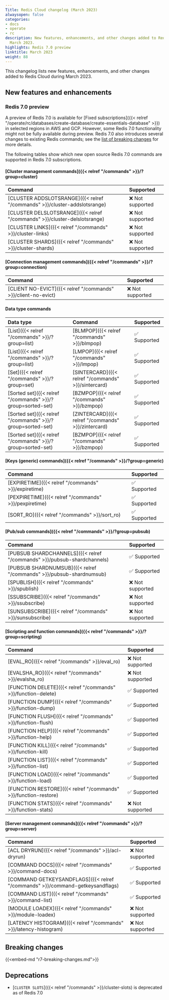 ```yaml
---
Title: Redis Cloud changelog (March 2023)
alwaysopen: false
categories:
- docs
- operate
- rc
description: New features, enhancements, and other changes added to Redis Cloud during
  March 2023.
highlights: Redis 7.0 preview
linktitle: March 2023
weight: 88
---
```


This changelog lists new features, enhancements, and other changes added to Redis Cloud during March 2023.

## New features and enhancements

### Redis 7.0 preview

A preview of Redis 7.0 is available for [Fixed subscriptions]({{< relref "/operate/rc/databases/create-database/create-essentials-database" >}}) in selected regions in AWS and GCP. However, some Redis 7.0 functionality might not be fully available during preview. Redis 7.0 also introduces several changes to existing Redis commands; see the [list of breaking changes](#redis-70-breaking-changes) for more details.

The following tables show which new open source Redis 7.0 commands are supported in Redis 7.0 subscriptions.

#### [Cluster management commands]({{< relref "/commands" >}}/?group=cluster)

| <span style="min-width: 10em; display: table-cell">Command</span> | Supported |
|:--------|:----------|
| [CLUSTER ADDSLOTSRANGE]({{< relref "/commands" >}}/cluster-addslotsrange) | <span title="Not supported">&#x274c; Not supported</span> |
| [CLUSTER DELSLOTSRANGE]({{< relref "/commands" >}}/cluster-delslotsrange) | <span title="Not supported">&#x274c; Not supported</span> |
| [CLUSTER LINKS]({{< relref "/commands" >}}/cluster-links) | <span title="Not supported">&#x274c; Not supported</span> |
| [CLUSTER SHARDS]({{< relref "/commands" >}}/cluster-shards) | <span title="Not supported">&#x274c; Not supported</span> |

#### [Connection management commands]({{< relref "/commands" >}}/?group=connection)

| <span style="min-width: 10em; display: table-cell">Command</span> | Supported |
|:--------|:----------|
| [CLIENT NO-EVICT]({{< relref "/commands" >}}/client-no-evict) | <span title="Not supported">&#x274c; Not supported</span> |

#### Data type commands

| Data type | Command | Supported |
|:----------|:--------|:----------|
| [List]({{< relref "/commands" >}}/?group=list) | [BLMPOP]({{< relref "/commands" >}}/blmpop) | <span title="Supported">&#x2705; Supported</span>|
| [List]({{< relref "/commands" >}}/?group=list) | [LMPOP]({{< relref "/commands" >}}/lmpop) | <span title="Supported">&#x2705; Supported</span>|
| [Set]({{< relref "/commands" >}}/?group=set) | [SINTERCARD]({{< relref "/commands" >}}/sintercard) | <span title="Supported">&#x2705; Supported</span>|
| [Sorted set]({{< relref "/commands" >}}/?group=sorted-set) | [BZMPOP]({{< relref "/commands" >}}/bzmpop) | <span title="Supported">&#x2705; Supported</span>|
| [Sorted set]({{< relref "/commands" >}}/?group=sorted-set) | [ZINTERCARD]({{< relref "/commands" >}}/zintercard) | <span title="Supported">&#x2705; Supported</span>|
| [Sorted set]({{< relref "/commands" >}}/?group=sorted-set) | [BZMPOP]({{< relref "/commands" >}}/bzmpop) | <span title="Supported">&#x2705; Supported</span>|

#### [Keys (generic) commands]({{< relref "/commands" >}}/?group=generic)

| <span style="min-width: 10em; display: table-cell">Command</span> | Supported |
|:--------|:----------|
| [EXPIRETIME]({{< relref "/commands" >}}/expiretime) | <span title="Supported">&#x2705; Supported</span>|
| [PEXPIRETIME]({{< relref "/commands" >}}/pexpiretime) | <span title="Supported">&#x2705; Supported</span>|
| [SORT_RO]({{< relref "/commands" >}}/sort_ro) | <span title="Supported">&#x2705; Supported</span>|

#### [Pub/sub commands]({{< relref "/commands" >}}/?group=pubsub)

| <span style="min-width: 10em; display: table-cell">Command</span> | Supported |
|:--------|:----------|
| [PUBSUB SHARDCHANNELS]({{< relref "/commands" >}}/pubsub-shardchannels) | <span title="Supported">&#x2705; Supported</span>|
| [PUBSUB SHARDNUMSUB]({{< relref "/commands" >}}/pubsub-shardnumsub) | <span title="Supported">&#x2705; Supported</span>|
| [SPUBLISH]({{< relref "/commands" >}}/spublish) | <span title="Not supported">&#x274c; Not supported</span> |
| [SSUBSCRIBE]({{< relref "/commands" >}}/ssubscribe) | <span title="Not supported">&#x274c; Not supported</span> |
| [SUNSUBSCRIBE]({{< relref "/commands" >}}/sunsubscribe) | <span title="Not supported">&#x274c; Not supported</span> |

#### [Scripting and function commands]({{< relref "/commands" >}}/?group=scripting)

| <span style="min-width: 10em; display: table-cell">Command</span> | Supported |
|:--------|:----------|
| [EVAL_RO]({{< relref "/commands" >}}/eval_ro) | <span title="Not supported">&#x274c; Not supported</span> |
| [EVALSHA_RO]({{< relref "/commands" >}}/evalsha_ro) | <span title="Not supported">&#x274c; Not supported</span> |
| [FUNCTION DELETE]({{< relref "/commands" >}}/function-delete) | <span title="Supported">&#x2705; Supported</span>|
| [FUNCTION DUMP]({{< relref "/commands" >}}/function-dump) | <span title="Supported">&#x2705; Supported</span>|
| [FUNCTION FLUSH]({{< relref "/commands" >}}/function-flush) | <span title="Supported">&#x2705; Supported</span>|
| [FUNCTION HELP]({{< relref "/commands" >}}/function-help) | <span title="Supported">&#x2705; Supported</span>|
| [FUNCTION KILL]({{< relref "/commands" >}}/function-kill) | <span title="Supported">&#x2705; Supported</span>|
| [FUNCTION LIST]({{< relref "/commands" >}}/function-list) | <span title="Supported">&#x2705; Supported</span>|
| [FUNCTION LOAD]({{< relref "/commands" >}}/function-load) | <span title="Supported">&#x2705; Supported</span>|
| [FUNCTION RESTORE]({{< relref "/commands" >}}/function-restore) | <span title="Supported">&#x2705; Supported</span>|
| [FUNCTION STATS]({{< relref "/commands" >}}/function-stats) | <span title="Not supported">&#x274c; Not supported</span> |

#### [Server management commands]({{< relref "/commands" >}}/?group=server)

| <span style="min-width: 10em; display: table-cell">Command</span> | Supported |
|:--------|:----------|
| [ACL DRYRUN]({{< relref "/commands" >}}/acl-dryrun) | <span title="Not supported">&#x274c; Not supported</span> |
| [COMMAND DOCS]({{< relref "/commands" >}}/command-docs) | <span title="Supported">&#x2705; Supported</span>|
| [COMMAND GETKEYSANDFLAGS]({{< relref "/commands" >}}/command-getkeysandflags) | <span title="Supported">&#x2705; Supported</span>|
| [COMMAND LIST]({{< relref "/commands" >}}/command-list) | <span title="Supported">&#x2705; Supported</span>|
| [MODULE LOADEX]({{< relref "/commands" >}}/module-loadex) | <span title="Not supported">&#x274c; Not supported</span> |
| [LATENCY HISTOGRAM]({{< relref "/commands" >}}/latency-histogram) | <span title="Not supported">&#x274c; Not supported</span> |

## Breaking changes

{{<embed-md "r7-breaking-changes.md">}}

## Deprecations

- [`CLUSTER SLOTS`]({{< relref "/commands" >}}/cluster-slots) is deprecated as of Redis 7.0

